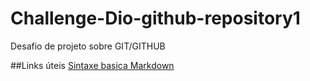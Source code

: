 # Challenge-Dio-github-repository1
Desafio de projeto sobre GIT/GITHUB

##Links úteis
[Sintaxe basica Markdown](https://www.markdownguide.org/basic-syntax/) 
